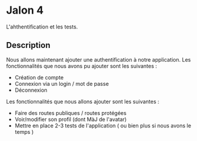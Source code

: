 # Jalon 4
L'ahthentification et les tests.
## Description
Nous allons maintenant ajouter une authentification à notre application.
Les fonctionnalités que nous avons pu ajouter sont les suivantes :
- Création de compte
- Connexion via un login / mot de passe
- Déconnexion


Les fonctionnalités que nous allons ajouter sont les suivantes :
- Faire des routes publiques / routes protégées
- Voir/modifier son profil (dont MàJ de l'avatar)
- Mettre en place 2-3 tests de l'application ( ou bien plus si nous avons le temps )